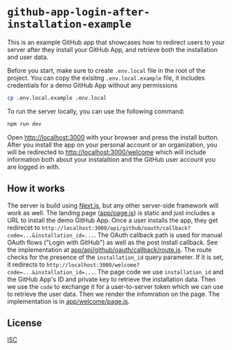 # `github-app-login-after-installation-example`

This is an example GitHub app that showcases how to redirect users to your server after they install your GitHub App, and retrieve both the installation and user data.

Before you start, make sure to create `.env.local` file in the root of the project. You can copy the exisitng `.env.local.example` file, it includes credentials for a demo GitHub App without any permissions

```bash
cp .env.local.example .env.local
```

To run the server locally, you can use the following command:

```bash
npm run dev
```

Open [http://localhost:3000](http://localhost:3000) with your browser and press the install button. After you install the app on your personal account or an organization, you will be redirected to [http://localhost:3000/welcome](http://localhost:3000/welcome) which will include information both about your instalaltion and the GitHub user account you are logged in with.

## How it works

The server is build using [Next.js](https://nextjs.org/), but any other server-side framework will work as well. The landing page ([app/page.js](app/page.js)) is static and just includes a URL to install the demo GitHub App. Once a user installs the app, they get redirecet to `http://localhost:3000/api/github/oauth/callback?code=...&installation_id=...`. The OAuth callback path is used for manual OAuth flows ("Login with GitHub") as well as the post install callback. See the implementation at [app/api/github/oauth/callback/route.js](app/api/github/oauth/callback/route.js). The route checks for the presence of the `installation_id` query parameter. If it is set, it redirects to `http://localhost:3000/welcome?code=...&installation_id=...`. The page code we use `installation_id` and the GitHub App's ID and private key to retrieve the installation data. Then we use the `code` to exchange it for a user-to-server token which we can use to retrieve the user data. Then we render the infomration on the page. The implementation is in [app/welcome/page.js](app/welcome/page.js).

## License

[ISC](LICENSE.md)
